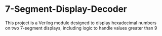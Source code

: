 # 7-Segment-Display-Decoder
This project is a Verilog module designed to display hexadecimal numbers on two 7-segment displays, including logic to handle values greater than 9
